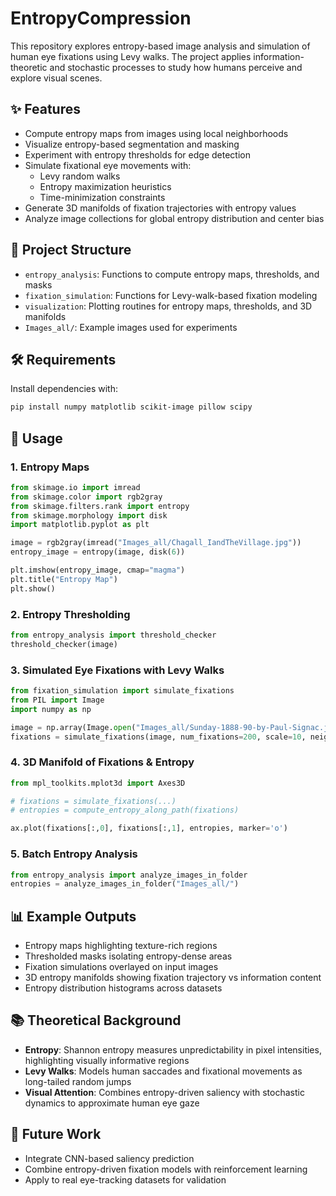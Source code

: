 # EntropyCompression
This repository explores entropy-based image analysis and simulation of human eye fixations using Levy walks. The project applies information-theoretic and stochastic processes to study how humans perceive and explore visual scenes.

## ✨ Features
- Compute entropy maps from images using local neighborhoods  
- Visualize entropy-based segmentation and masking  
- Experiment with entropy thresholds for edge detection  
- Simulate fixational eye movements with:  
  - Levy random walks  
  - Entropy maximization heuristics  
  - Time-minimization constraints  
- Generate 3D manifolds of fixation trajectories with entropy values  
- Analyze image collections for global entropy distribution and center bias  

## 📂 Project Structure
- `entropy_analysis`: Functions to compute entropy maps, thresholds, and masks  
- `fixation_simulation`: Functions for Levy-walk-based fixation modeling  
- `visualization`: Plotting routines for entropy maps, thresholds, and 3D manifolds  
- `Images_all/`: Example images used for experiments  

## 🛠 Requirements
Install dependencies with:
```bash
pip install numpy matplotlib scikit-image pillow scipy
```

## 🚀 Usage
### 1. Entropy Maps
```python
from skimage.io import imread
from skimage.color import rgb2gray
from skimage.filters.rank import entropy
from skimage.morphology import disk
import matplotlib.pyplot as plt

image = rgb2gray(imread("Images_all/Chagall_IandTheVillage.jpg"))
entropy_image = entropy(image, disk(6))

plt.imshow(entropy_image, cmap="magma")
plt.title("Entropy Map")
plt.show()
```

### 2. Entropy Thresholding
```python
from entropy_analysis import threshold_checker
threshold_checker(image)
```

### 3. Simulated Eye Fixations with Levy Walks
```python
from fixation_simulation import simulate_fixations
from PIL import Image
import numpy as np

image = np.array(Image.open("Images_all/Sunday-1888-90-by-Paul-Signac.jpg").convert("L"))
fixations = simulate_fixations(image, num_fixations=200, scale=10, neighborhood_size=10)
```

### 4. 3D Manifold of Fixations & Entropy
```python
from mpl_toolkits.mplot3d import Axes3D

# fixations = simulate_fixations(...)
# entropies = compute_entropy_along_path(fixations)

ax.plot(fixations[:,0], fixations[:,1], entropies, marker='o')
```

### 5. Batch Entropy Analysis
```python
from entropy_analysis import analyze_images_in_folder
entropies = analyze_images_in_folder("Images_all/")
```

## 📊 Example Outputs
- Entropy maps highlighting texture-rich regions  
- Thresholded masks isolating entropy-dense areas  
- Fixation simulations overlayed on input images  
- 3D entropy manifolds showing fixation trajectory vs information content  
- Entropy distribution histograms across datasets  

## 📚 Theoretical Background
- **Entropy**: Shannon entropy measures unpredictability in pixel intensities, highlighting visually informative regions  
- **Levy Walks**: Models human saccades and fixational movements as long-tailed random jumps  
- **Visual Attention**: Combines entropy-driven saliency with stochastic dynamics to approximate human eye gaze  

## 🔮 Future Work
- Integrate CNN-based saliency prediction  
- Combine entropy-driven fixation models with reinforcement learning  
- Apply to real eye-tracking datasets for validation  
